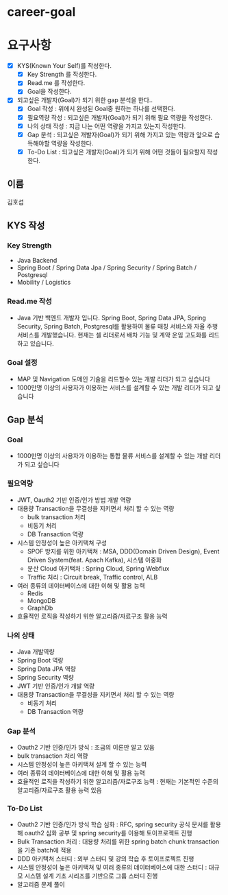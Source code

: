 # career-goal

# 요구사항

-   [x] KYS(Known Your Self)를 작성한다.
    -   [x] Key Strength 를 작성한다.
    -   [x] Read.me 를 작성한다.
    -   [x] Goal을 작성한다.
-   [x] 되고싶은 개발자(Goal)가 되기 위한 gap 분석을 한다..
    -   [x] Goal 작성 : 위에서 완성된 Goal중 원하는 하나를 선택한다.
    -   [x] 필요역량 작성 : 되고싶은 개발자(Goal)가 되기 위해 필요 역량을 작성한다.
    -   [x] 나의 상태 작성 : 지금 나는 어떤 역량을 가지고 있는지 작성한다.
    -   [x] Gap 분석 : 되고싶은 개발자(Goal)가 되기 위해 가지고 있는 역량과 앞으로 습득해야할 역량을 작성한다.
    -   [x] To-Do List : 되고싶은 개발자(Goal)가 되기 위해 어떤 것들이 필요할지 작성한다.

## 이름

김호섭

## KYS 작성

### Key Strength

-   Java Backend
-   Spring Boot / Spring Data Jpa / Spring Security / Spring Batch / Postgresql
-   Mobility / Logistics

### Read.me 작성

-   Java 기반 백엔드 개발자 입니다. Spring Boot, Spring Data JPA, Spring Security, Spring Batch, Postgresql를 활용하여 물류 매칭 서비스와 자율 주행 서비스를 개발했습니다. 현재는 셀 리더로서 배차 기능 및 계약 운임 고도화를 리드하고 있습니다.

### Goal 설정

-   MAP 및 Navigation 도메인 기술을 리드할수 있는 개발 리더가 되고 싶습니다
-   1000만명 이상의 사용자가 이용하는 서비스를 설계할 수 있는 개발 리더가 되고 싶습니다

## Gap 분석

### Goal

-   1000만명 이상의 사용자가 이용하는 통합 물류 서비스를 설계할 수 있는 개발 리더가 되고 싶습니다

### 필요역량

-   JWT, Oauth2 기반 인증/인가 방법 개발 역량
-   대용량 Transaction을 무결성을 지키면서 처리 할 수 있는 역량
    -   bulk transaction 처리
    -   비동기 처리
    -   DB Transaction 역량
-   시스템 안정성이 높은 아키택쳐 구성
    -   SPOF 방지를 위한 아키택쳐 : MSA, DDD(Domain Driven Design), Event Driven System(feat. Apach Kafka), 시스템 이중화
    -   분산 Cloud 아키택처 : Spring Cloud, Spring Webflux
    -   Traffic 처리 : Circuit break, Traffic control, ALB
-   여러 종류의 데이터베이스에 대한 이해 및 활용 능력
    -   Redis
    -   MongoDB
    -   GraphDb
-   효율적인 로직을 작성하기 위한 알고리즘/자료구조 활용 능력

### 나의 상태

-   Java 개발역량
-   Spring Boot 역량
-   Spring Data JPA 역량
-   Spring Security 역량
-   JWT 기반 인증/인가 개발 역량
-   대용량 Transaction을 무결성을 지키면서 처리 할 수 있는 역량
    -   비동기 처리
    -   DB Transaction 역량

### Gap 분석

-   Oauth2 기반 인증/인가 방식 : 조금의 이론만 알고 있음
-   bulk transaction 처리 역량
-   시스템 안정성이 높은 아키택쳐 설계 할 수 있는 능력
-   여러 종류의 데이터베이스에 대한 이해 및 활용 능력
-   효율적인 로직을 작성하기 위한 알고리즘/자로구조 능력 : 현재는 기본적인 수준의 알고리즘/자료구조 활용 능력 있음

### To-Do List

-   Oauth2 기반 인증/인가 방식 학습 심화 : RFC, spring security 공식 문서를 활용해 oauth2 심화 공부 및 spring security를 이용해 토이프로젝트 진행
-   Bulk Transaction 처리 : 대용량 처리를 위한 spring batch chunk transaction 을 기존 batch에 적용
-   DDD 아키택쳐 스터디 : 외부 스터디 및 강의 학습 후 토이프로젝트 진행
-   시스템 안정성이 높은 아키택쳐 및 여러 종류의 데이터베이스에 대한 스터디 : 대규모 시스템 설계 기초 시리즈를 기반으로 그룹 스터디 진행
-   알고리즘 문제 풀이
